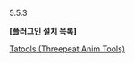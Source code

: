 <u></u>

5.5.3

**[플러그인 설치 목록]**

[Tatools (Threepeat Anim Tools)](https://www.fab.com/ko/listings/a5d3b60d-b886-4564-bf6d-15d46a8d27fe)